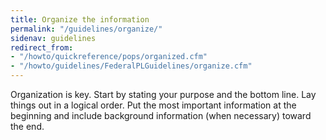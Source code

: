 ```yaml
---
title: Organize the information
permalink: "/guidelines/organize/"
sidenav: guidelines
redirect_from:
- "/howto/quickreference/pops/organized.cfm"
- "/howto/guidelines/FederalPLGuidelines/organize.cfm"
---
```


Organization is key. Start by stating your purpose and the bottom line. Lay things out in a logical order. Put the most important information at the beginning and include background information (when necessary) toward the end.
